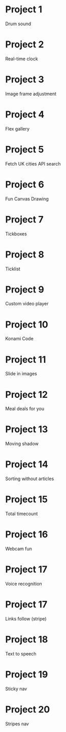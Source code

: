 # Project 1
Drum sound

# Project 2
Real-time clock

# Project 3 
Image frame adjustment

# Project 4
Flex gallery

# Project 5
Fetch UK cities API search

# Project 6
Fun Canvas Drawing

# Project 7
Tickboxes

# Project 8
Ticklist

# Project 9
Custom video player

# Project 10
Konami Code

# Project 11
Slide in images

# Project 12
Meal deals for you

# Project 13
Moving shadow

# Project 14
Sorting without articles

# Project 15
Total timecount

# Project 16
Webcam fun

# Project 17
Voice recognition

# Project 17
Links follow (stripe)

# Project 18
Text to speech

# Project 19
Sticky nav

# Project 20
Stripes nav